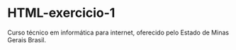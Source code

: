 # HTML-exercicio-1
 Curso técnico em informática para internet, oferecido pelo Estado de Minas Gerais Brasil.

